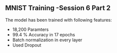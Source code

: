 ## MNIST Training -Session 6 Part 2

The model has been trained with following features:

* 18,200 Paramters
* 99.4 % Accuracy in 17 epochs
* Batch normalization in every layer
* Used Dropout